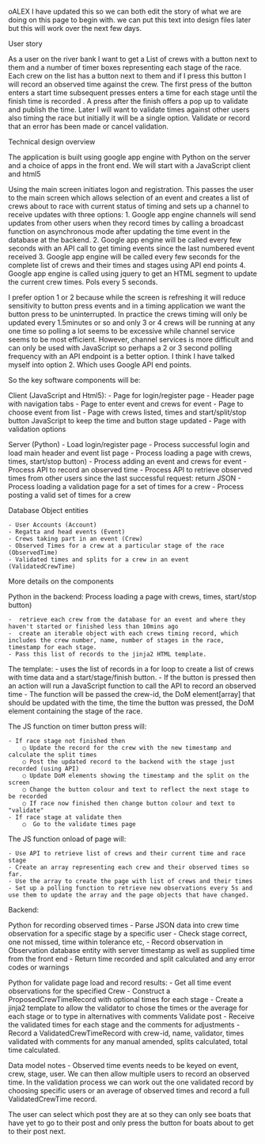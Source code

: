 oALEX I have updated this so we can both edit the story of what we are doing on this page to begin with.  we can put this text into design files later but this will work over the next few days.


User story

As a user on the river bank I want to get a List of crews with a button next to them and a number of timer boxes representing each stage of the race. Each crew on the list has a button next to them and if I press this button I will record an observed time against the crew. The first press of the button enters a start time subsequent presses enters a time for each stage until the finish time is recorded . A press after the finish offers a pop up to validate and publish the time.   Later I will want to validate times against other users also timing the race but initially it will be a single option.  Validate or record that an error has been made or cancel validation.

Technical design overview

The application is built using google app engine with Python on the server and a choice of apps in the front end.  We will start with a JavaScript client and html5

Using the main screen initiates logon and registration.  This passes the user to the main screen which allows selection of an event and creates a list of crews about to race with current status of timing and sets up a channel to receive updates with three options:
	1. Google app engine channels will send updates from other users when they record times by calling a broadcast function on asynchronous mode after updating the time event in the database at the backend.
	2. Google app engine will be called every few seconds with an API call to get timing events since the last numbered event received
	3. Google app engine will be called every few seconds for the complete list of crews and their times and stages using API end points
	4. Google app engine is called using jquery to get an HTML segment to update the current crew times.  Pols every 5 seconds.
	
I prefer option 1 or 2 because while the screen is refreshing it will reduce sensitivity to button press events and in a timing application we want the button press to be uninterrupted.  In practice the crews timing will only be updated every 1.5minutes or so and only 3 or 4 crews will be running at any one time so polling a lot seems to be excessive while channel service seems to be most efficient.  However, channel services is more difficult and can only be used with JavaScript so perhaps a 2 or 3 second polling frequency with an API endpoint is a better option.  I think I have talked myself into option 2. Which uses Google API end points.

So the key software components will be:

Client (JavaScript and Html5):
	- Page for login/register page
	- Header page with navigation tabs 
	- Page to enter event and crews for event
	- Page to choose event from list
	- Page with crews listed, times and start/split/stop button JavaScript to keep the time and button stage updated
	- Page with validation options

Server (Python)
	- Load login/register page
	- Process successful login and load main header and event list page
	- Process loading a page with crews, times, start/stop button)
	- Process adding an event and crews for event
	- Process API to record an observed time
	- Process API to retrieve observed times from other users since the last successful  request: return JSON
	- Process loading a validation page for a set of times for a crew
	- Process posting a valid set of times for a crew

Database Object entities

	- User Accounts (Account)
	- Regatta and head events (Event)
	- Crews taking part in an event (Crew)
	- Observed Times for a crew at a particular stage of the race (ObservedTime)
	- Validated times and splits for a crew in an event (ValidatedCrewTime)


More details on the components

Python in the backend: Process loading a page with crews, times, start/stop button)

	-  retrieve each crew from the database for an event and where they haven't started or finished less than 10mins ago
	-  create an iterable object with each crews timing record, which includes the crew number, name, number of stages in the race, timestamp for each stage. 
	- Pass this list of records to the jinja2 HTML template.

The template:
	- uses the list of records in a for loop to create a list of crews with time data and a start/stage/finish button.
	-  If the button is pressed then an action will run a JavaScript function to call the API to record an observed time
	- The function will be passed the crew-id, the DoM element[array] that should be updated with the time, the time the button was pressed, the DoM element containing the stage of the race. 

The JS function on timer button press will:

	- If race stage not finished then
		○ Update the record for the crew with the new timestamp and calculate the split times
		○ Post the updated record to the backend with the stage just recorded (using API)
		○ Update DoM elements showing the timestamp and the split on the screen
		○ Change the button colour and text to reflect the next stage to be recorded
		○ If race now finished then change button colour and text to "validate"
	- If race stage at validate then
		○  Go to the validate times page
		
The JS function onload of page will:

	- Use API to retrieve list of crews and their current time and race stage
	- Create an array representing each crew and their observed times so far. 
	- Use the array to create the page with list of crews and their times
	- Set up a polling function to retrieve new observations every 5s and use them to update the array and the page objects that have changed. 
	

Backend:

Python for recording observed times
	- Parse JSON data into crew time observation for a specific stage by a specific user
	- Check stage correct, one not missed, time within tolerance etc,
	- Record observation in Observation database entity with server timestamp as well as supplied time from the front end
	- Return time recorded and split calculated and any error codes or warnings
	
Python for validate page load and record results:
	- Get all time event observations for the specified Crew
	- Construct a ProposedCrewTimeRecord with optional times for each stage
	- Create a jinja2 template to allow the validator to chose the times or the average for each stage or to type in alternatives with comments
Validate post
	- Receive the validated times for each stage and the comments for adjustments
	- Record a ValidatedCrewTimeRecord with crew-id, name, validator, times validated with comments for any manual amended, splits calculated, total time calculated.

Data model notes
	- Observed time events needs to be keyed on event, crew, stage, user.  We can then allow multiple users to record an observed time. In the validation process we can work out the one validated record by choosing specific users or an average of observed times and record a full ValidatedCrewTime record.  

The user can select which post they are at so they can only see boats that have yet to go to their post and only press the button for boats about to get to their post next.
